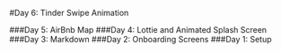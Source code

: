 #Day 6: Tinder Swipe Animation

###Day 5: AirBnb Map
###Day 4: Lottie and Animated Splash Screen
###Day 3: Markdown
###Day 2: Onboarding Screens
###Day 1: Setup
